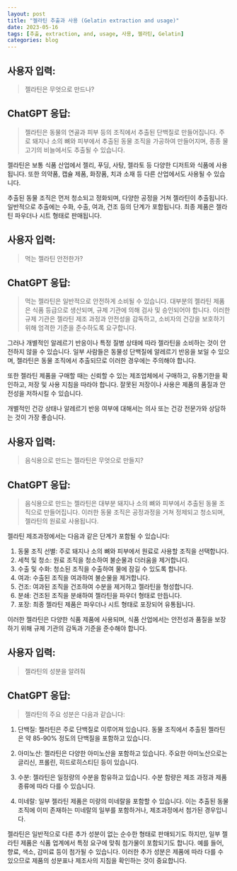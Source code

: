 ```yaml
---
layout: post
title: "젤라틴 추출과 사용 (Gelatin extraction and usage)"
date: 2023-05-16
tags: [추출, extraction, and, usage, 사용, 젤라틴, Gelatin]
categories: blog
---
```


## 사용자 입력:
> 젤라틴은 무엇으로 만드나?

## ChatGPT 응답:
> 젤라틴은 동물의 연골과 피부 등의 조직에서 추출된 단백질로 만들어집니다. 주로 돼지나 소의 뼈와 피부에서 추출된 동물 조직을 가공하여 만들어지며, 종종 물고기의 비늘에서도 추출될 수 있습니다.

젤라틴은 보통 식품 산업에서 젤리, 푸딩, 사탕, 젤라토 등 다양한 디저트와 식품에 사용됩니다. 또한 의약품, 캡슐 제품, 화장품, 치과 소재 등 다른 산업에서도 사용될 수 있습니다.

추출된 동물 조직은 먼저 청소되고 정화되며, 다양한 공정을 거쳐 젤라틴이 추출됩니다. 일반적으로 추출에는 수화, 수출, 여과, 건조 등의 단계가 포함됩니다. 최종 제품은 젤라틴 파우더나 시트 형태로 판매됩니다.

## 사용자 입력:
> 먹는 젤라틴 안전한가?

## ChatGPT 응답:
> 먹는 젤라틴은 일반적으로 안전하게 소비될 수 있습니다. 대부분의 젤라틴 제품은 식품 등급으로 생산되며, 규제 기관에 의해 검사 및 승인되어야 합니다. 이러한 규제 기관은 젤라틴 제조 과정과 안전성을 감독하고, 소비자의 건강을 보호하기 위해 엄격한 기준을 준수하도록 요구합니다.

그러나 개별적인 알레르기 반응이나 특정 질병 상태에 따라 젤라틴을 소비하는 것이 안전하지 않을 수 있습니다. 일부 사람들은 동물성 단백질에 알레르기 반응을 보일 수 있으며, 젤라틴은 동물 조직에서 추출되므로 이러한 경우에는 주의해야 합니다.

또한 젤라틴 제품을 구매할 때는 신뢰할 수 있는 제조업체에서 구매하고, 유통기한을 확인하고, 저장 및 사용 지침을 따라야 합니다. 잘못된 저장이나 사용은 제품의 품질과 안전성을 저하시킬 수 있습니다.

개별적인 건강 상태나 알레르기 반응 여부에 대해서는 의사 또는 건강 전문가와 상담하는 것이 가장 좋습니다.

## 사용자 입력:
> 음식용으로 만드는 젤라틴은 무엇으로 만들지?

## ChatGPT 응답:
> 음식용으로 만드는 젤라틴은 대부분 돼지나 소의 뼈와 피부에서 추출된 동물 조직으로 만들어집니다. 이러한 동물 조직은 공정과정을 거쳐 정제되고 청소되며, 젤라틴의 원료로 사용됩니다.

젤라틴 제조과정에서는 다음과 같은 단계가 포함될 수 있습니다:

1. 동물 조직 선별: 주로 돼지나 소의 뼈와 피부에서 원료로 사용할 조직을 선택합니다.
2. 세척 및 청소: 원료 조직을 청소하여 불순물과 더러움을 제거합니다.
3. 수출 및 수화: 청소된 조직을 수출하여 물에 잠길 수 있도록 합니다.
4. 여과: 수출된 조직을 여과하여 불순물을 제거합니다.
5. 건조: 여과된 조직을 건조하여 수분을 제거하고 젤라틴을 형성합니다.
6. 분쇄: 건조된 조직을 분쇄하여 젤라틴을 파우더 형태로 만듭니다.
7. 포장: 최종 젤라틴 제품은 파우더나 시트 형태로 포장되어 유통됩니다.

이러한 젤라틴은 다양한 식품 제품에 사용되며, 식품 산업에서는 안전성과 품질을 보장하기 위해 규제 기관의 감독과 기준을 준수해야 합니다.

## 사용자 입력:
> 젤라틴의 성분을 알려줘

## ChatGPT 응답:
> 젤라틴의 주요 성분은 다음과 같습니다:

1. 단백질: 젤라틴은 주로 단백질로 이루어져 있습니다. 동물 조직에서 추출된 젤라틴은 약 85-90% 정도의 단백질을 포함하고 있습니다.

2. 아미노산: 젤라틴은 다양한 아미노산을 포함하고 있습니다. 주요한 아미노산으로는 글리신, 프롤린, 히드로히스티딘 등이 있습니다.

3. 수분: 젤라틴은 일정량의 수분을 함유하고 있습니다. 수분 함량은 제조 과정과 제품 종류에 따라 다를 수 있습니다.

4. 미네랄: 일부 젤라틴 제품은 미량의 미네랄을 포함할 수 있습니다. 이는 추출된 동물 조직에 이미 존재하는 미네랄의 일부를 포함하거나, 제조과정에서 첨가된 경우입니다.

젤라틴은 일반적으로 다른 추가 성분이 없는 순수한 형태로 판매되기도 하지만, 일부 젤라틴 제품은 식품 업계에서 특정 요구에 맞춰 첨가물이 포함되기도 합니다. 예를 들어, 향료, 색소, 감미료 등이 첨가될 수 있습니다. 이러한 추가 성분은 제품에 따라 다를 수 있으므로 제품의 성분표나 제조사의 지침을 확인하는 것이 중요합니다.


